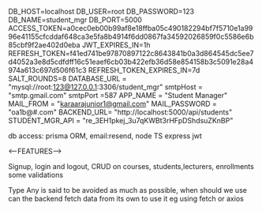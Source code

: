 <!--my dotenv-->

DB_HOST=localhost
DB_USER=root
DB_PASSWORD=123
DB_NAME=student_mgr
DB_PORT=5000
ACCESS_TOKEN=a0cec0eb00b99af8e18ffba05c490182294bf7f5710e1a9996e41155cfcddaf648ca3e5fa8b4914f6dd0867fa34592026859f0c5586e6b85cbf9f2ae402d0eba
JWT_EXPIRES_IN=1h
REFRESH_TOKEN=f41ed741be97870897122c8643841b0a3d864545dc5ee7d4052a3e8d5cdfdff16c51eaef6cb03b422efb36d58e854158b3c5091e28a4974a613c697d506f61c3
REFRESH_TOKEN_EXPIRES_IN=7d
SALT_ROUNDS=8
DATABASE_URL = "mysql://root:123@127.0.0.1:3306/student_mgr"
 smtpHost = "smtp.gmail.com"
 smtpPort =587
 APP_NAME = "Student Manager"
 MAIL_FROM = "karaarajunior1@gmail.com" 
 MAIL_PASSWORD = "oa1b@#.com"
 BACKEND_URL= "http://localhost:5000/api/students"
 STUDENT_MGR_API = "re_3EH1pkej_3u7qKWBt3rHFpDShdsuZKnBP"

<!--TOOLS-->

 db access: prisma ORM,
 email:resend,
  node TS  express jwt

<--FEATURES-->

Signup,
login and logout,
CRUD on courses, students,lecturers, enrollments
some validations

 <!--QUIZ-->
 Type Any is said to be avoided as much as possible, when should we use
 can the backend fetch data from its own to use it eg using fetch or axios
